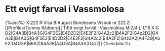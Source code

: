 # Ett evigt farval i Vassmolosa

{%abc%}
X:222
R:Visa
B:August Bondesons Visbok nr 222
Z:[[Profiles/Tommy Rådberg]]
T:Ett evigt farväl i Vassmolösa
M:2/4
L:1/16
K:G
D2|G4A3B|B4A3G|G4F2E2|E4D2D2|E4E2F2|G4A2c2|B4A2F2|G4z2D2|G4A3B|B4A3G|G4F2E2|E4D2D2|E4E2F2|G4A2c2|B4A2F2|G4z2A2|A4F3G|A6F2|D4G3A|B6A2|B4A3B|A4G3A|B4A3A|G4z2|]
{%endabc%}
